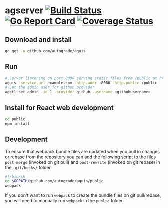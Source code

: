 # agserver [![Build Status](https://travis-ci.org/autograde/aguis.svg?branch=master)](https://travis-ci.org/autograde/aguis) [![Go Report Card](https://goreportcard.com/badge/github.com/autograde/aguis)](https://goreportcard.com/report/github.com/autograde/aguis) [![Coverage Status](https://coveralls.io/repos/github/autograde/aguis/badge.svg?branch=master)](https://coveralls.io/github/autograde/aguis?branch=master)

## Download and install

   ```sh
   go get -u github.com/autograde/aguis
   ```

## Run

   ```sh
   # Server listening on port 8080 serving static files from /public at https://example.com/.
   aguis -service.url example.com -http.addr :8080 -http.public /public
   # Set the admin user for github provider
   agctl set admin -id 1 -provider github -username <githubusername>
   ```

## Install for React web development

   ```sh
   cd public
   npm install
   ```

## Development

To ensure that webpack bundle files are updated when you pull in changes or rebase from the repository you can add the following script to the files `post-merge` (invoked on git pull) and `post-rewrite` (invoked on git rebase) in the `.git/hooks/` folder.
   ```sh
   #!/bin/sh
   cd $GOPATH/github.com/autograde/aguis/public
   webpack
   ```
If you don't want to run `webpack` to create the bundle files on git pull/rebase, you will need to manually run `webpack` in the `public` folder.
